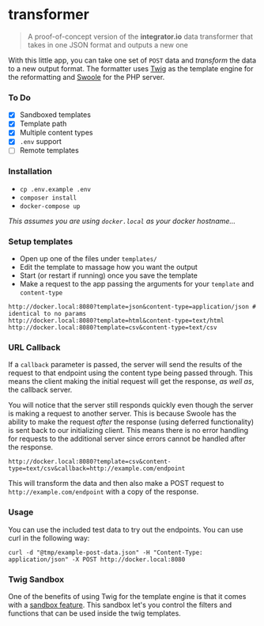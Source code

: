 # transformer

> A proof-of-concept version of the **integrator.io** data transformer that takes in one JSON format and outputs a new one

With this little app, you can take one set of `POST` data and _transform_ the data to a new output format. The formatter uses [Twig](https://twig.symfony.com/) as the template engine for the reformatting and [Swoole](https://www.swoole.co.uk/) for the PHP server.

### To Do

- [x] Sandboxed templates
- [x] Template path
- [x] Multiple content types
- [x] `.env` support
- [ ] Remote templates

### Installation

* `cp .env.example .env`
* `composer install`
* `docker-compose up`

_This assumes you are using `docker.local` as your docker hostname..._

### Setup templates

* Open up one of the files under `templates/`
* Edit the template to massage how you want the output
* Start (or restart if running) once you save the template
* Make a request to the app passing the arguments for your `template` and `content-type`

```
http://docker.local:8080?template=json&content-type=application/json # identical to no params
http://docker.local:8080?template=html&content-type=text/html
http://docker.local:8080?template=csv&content-type=text/csv
```

### URL Callback

If a `callback` parameter is passed, the server will send the results of the request to that endpoint using the content type being passed through. This means the client making the initial request will get the response, _as well as_, the callback server.

You will notice that the server still responds quickly even though the server is making a request to another server. This is because Swoole has the ability to make the request _after_ the response (using deferred functionality) is sent back to our initializing client. This means there is no error handling for requests to the additional server since errors cannot be handled after the response.

```
http://docker.local:8080?template=csv&content-type=text/csv&callback=http://example.com/endpoint
```

This will transform the data and then also make a POST request to `http://example.com/endpoint` with a copy of the response.

### Usage

You can use the included test data to try out the endpoints. You can use curl in the following way:

```
curl -d "@tmp/example-post-data.json" -H "Content-Type: application/json" -X POST http://docker.local:8080
```

### Twig Sandbox

One of the benefits of using Twig for the template engine is that it comes with a [sandbox feature](https://twig.symfony.com/doc/2.x/api.html#sandbox-extension). This sandbox let's you control the filters and functions that can be used inside the twig templates.
